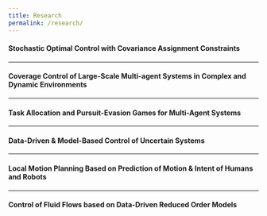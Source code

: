 ```yaml
---
title: Research
permalink: /research/
---
```


#### Stochastic Optimal Control with Covariance Assignment Constraints

<hr>

#### Coverage Control of Large-Scale Multi-agent Systems in Complex and Dynamic Environments

<hr>

#### Task Allocation and Pursuit-Evasion Games for Multi-Agent Systems

<hr>

#### Data-Driven & Model-Based Control of Uncertain Systems

<hr>

#### Local Motion Planning Based on Prediction of Motion & Intent of Humans and Robots

<hr>

#### Control of Fluid Flows based on Data-Driven Reduced Order Models
